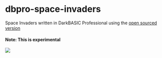 # dbpro-space-invaders

Space Invaders written in DarkBASIC Professional using the [open sourced version](https://github.com/TheGameCreators/Dark-Basic-Pro)

#### Note: This is experimental

![](https://user-images.githubusercontent.com/1466920/147389815-6932d4a6-b42c-4734-ba3d-f9a6be9a73b1.png)
